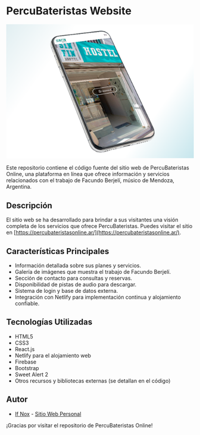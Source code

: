 # PercuBateristas Website

![Sinfin Hostel_movil](https://github.com/ifnoxdesarrollo/sin-fin-hostel/blob/master/sinfin-movil.png)


Este repositorio contiene el código fuente del sitio web de PercuBateristas Online, una plataforma en línea que ofrece información y servicios relacionados con el trabajo de Facundo Berjelí, músico de Mendoza, Argentina.

## Descripción

El sitio web se ha desarrollado para brindar a sus visitantes una visión completa de los servicios que ofrece PercuBateristas. 
Puedes visitar el sitio en [https://percubateristasonline.ar/](https://percubateristasonline.ar/).

## Características Principales

- Información detallada sobre sus planes y servicios.
- Galería de imágenes que muestra el trabajo de Facundo Berjelí.
- Sección de contacto para consultas y reservas.
- Disponibilidad de pistas de audio para descargar.
- Sistema de login y base de datos externa.
- Integración con Netlify para implementación continua y alojamiento confiable.

## Tecnologías Utilizadas

- HTML5
- CSS3
- React.js
- Netlify para el alojamiento web
- Firebase
- Bootstrap
- Sweet Alert 2
- Otros recursos y bibliotecas externas (se detallan en el código)

## Autor

- [If Nox](https://github.com/ifnoxdesarrollo) - [Sitio Web Personal](https://ifnox.com.ar)


¡Gracias por visitar el repositorio de PercuBateristas Online!
